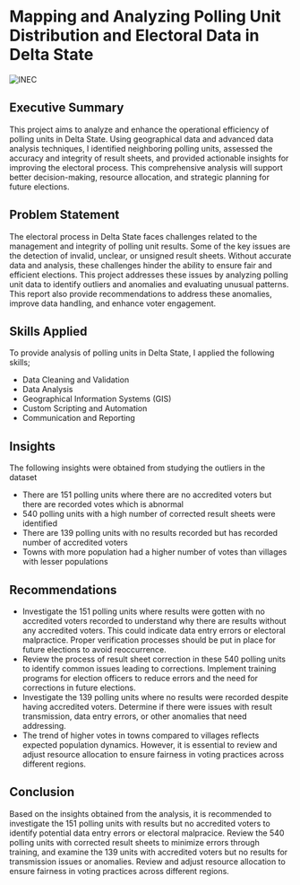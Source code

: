 # Mapping and Analyzing Polling Unit Distribution and Electoral Data in Delta State

![INEC](https://github.com/Glory280/Mapping-and-Analyzing-Polling-Unit-Distribution-and-Electoral-Data-in-Delta-State/assets/115431188/b90ef6cd-cb9e-46dd-b276-e70259524638)


## Executive Summary
This project aims to analyze and enhance the operational efficiency of polling units in Delta State. Using geographical data and advanced data analysis techniques, I identified neighboring polling units, assessed the accuracy and integrity of result sheets, and provided actionable insights for improving the electoral process. This comprehensive analysis will support better decision-making, resource allocation, and strategic planning for future elections.

## Problem Statement
The electoral process in Delta State faces challenges related to the management and integrity of polling unit results. Some of the key issues are the detection of invalid, unclear, or unsigned result sheets. Without accurate data and analysis, these challenges hinder the ability to ensure fair and efficient elections. 
This project addresses these issues by analyzing polling unit data to identify outliers and anomalies and evaluating unusual patterns. 
This report also provide recommendations to address these anomalies, improve data handling, and enhance voter engagement.

## Skills Applied
To provide analysis of polling units in Delta State, I applied the following skills;
- Data Cleaning and Validation
- Data Analysis
- Geographical Information Systems (GIS)
- Custom Scripting and Automation
- Communication and Reporting

## Insights
The following insights were obtained from studying the outliers in the dataset
- There are 151 polling units where there are no accredited voters but there are recorded votes which is abnormal
- 540 polling units with a high number of corrected result sheets were identified
- There are 139 polling units with no results recorded but has recorded number of accredited voters
- Towns with more population had a higher number of votes than villages with lesser populations

## Recommendations
- Investigate the 151 polling units where results were gotten with no accredited voters recorded to understand why there are results without any accredited voters. This could indicate data entry errors or electoral malpractice. Proper verification processes should be put in place for future elections to avoid reoccurrence.
- Review the process of result sheet correction in these 540 polling units to identify common issues leading to corrections. Implement training programs for election officers to reduce errors and the need for corrections in future elections.
- Investigate the 139 polling units where no results were recorded despite having accredited voters. Determine if there were issues with result transmission, data entry errors, or other anomalies that need addressing.
- The trend of higher votes in towns compared to villages reflects expected population dynamics. However, it is essential to review and adjust resource allocation to ensure fairness in voting practices across different regions.

## Conclusion
Based on the insights obtained from the analysis, it is recommended to investigate the 151 polling units with results but no accredited voters to identify potential data entry errors or electoral malpracice. Review the 540 polling units with corrected result sheets to minimize errors through training, and examine the 139 units with accredited voters but no results for transmission issues or anomalies. Review and adjust resource allocation to ensure fairness in voting practices across different regions.


